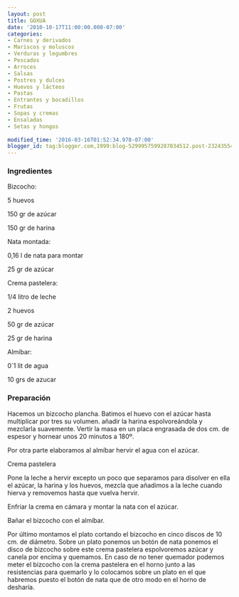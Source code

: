 ```yaml
---
layout: post
title: GOXUA
date: '2010-10-17T11:00:00.000-07:00'
categories:
- Carnes y derivados
- Mariscos y moluscos
- Verduras y legumbres
- Pescados
- Arroces
- Salsas
- Postres y dulces
- Huevos y lácteos
- Pastas
- Entrantes y bocadillos
- Frutas
- Sopas y cremas
- Ensaladas
- Setas y hongos
 
modified_time: '2016-03-16T01:52:34.978-07:00'
blogger_id: tag:blogger.com,1999:blog-5299957599287034512.post-2324355437904092148
---
```


<h3>Ingredientes</h3>

Bizcocho:

5 huevos

150 gr de azúcar

150 gr de harina

Nata montada:

0,16 l de nata para montar

25 gr de azúcar

Crema pastelera:

1/4 litro de leche

2 huevos

50 gr de azúcar

25 gr de harina

Almíbar:

0&acute;1 lit de agua

10 grs de azucar

<h3>Preparación</h3>

Hacemos un bizcocho plancha. Batimos el huevo con el azúcar hasta multiplicar por tres su volumen. añadir la harina espolvoreándola y mezclarla suavemente. Vertir la masa en un placa engrasada de dos cm. de espesor y hornear unos 20 minutos a 180&ordm;.

Por otra parte elaboramos al almíbar hervir el agua con el azúcar.

Crema pastelera

Pone la leche a hervir excepto un poco que separamos para disolver en ella el azúcar, la harina y los huevos, mezcla que añadimos a la leche cuando hierva y removemos hasta que vuelva hervir.

Enfriar la crema en cámara y montar la nata con el azúcar.

Bañar el bizcocho con el almíbar.

Por último montamos el plato cortando el bizcocho en cinco discos de 10 cm. de diámetro. Sobre un plato ponemos un botón de nata ponemos el disco de bizcocho sobre este crema pastelera espolvoremos azúcar y canela por encima y quemamos. En caso de no tener quemador podemos meter el bizcocho con la crema pastelera en el horno junto a las resistencias para quemarlo y lo colocamos sobre un plato en el que habremos puesto el botón de nata que de otro modo en el horno de desharía.

